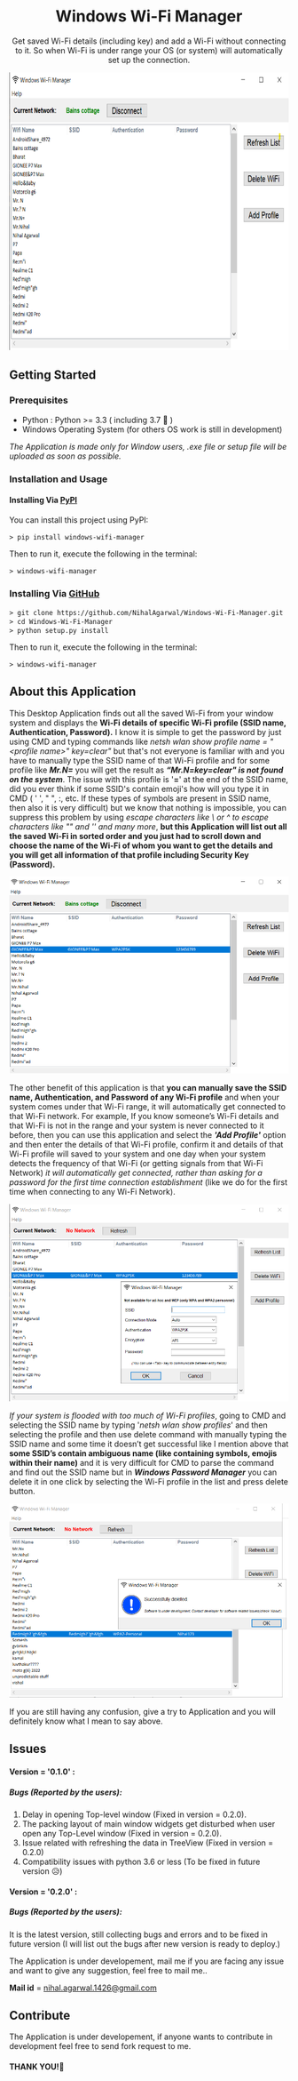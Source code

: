 <h1 align="center">Windows Wi-Fi Manager</h1>
<p align="center">Get saved Wi-Fi details (including key) and add a Wi-Fi without connecting to it. So when Wi-Fi is under range your OS (or system) will automatically set up the connection.</p>

<p align="center">
   <img src="https://raw.githubusercontent.com/NihalAgarwal/Windows-Wi-Fi-Manager/master/images/image1.png" width='650' height='500'>
</p>

## Getting Started

### Prerequisites
 - Python : Python >= 3.3 ( including 3.7 🎉 )
 - Windows Operating System (for others OS work is still in development)

*The Application is made only for Window users, .exe file or setup file will be uploaded as soon as possible.*

### Installation and Usage
#### Installing Via [PyPI](https://pypi.org/project/windows-wifi-manager/)
You can install this project using PyPI:
```
> pip install windows-wifi-manager
```
Then to run it, execute the following in the terminal:
```
> windows-wifi-manager
```

### Installing Via [GitHub](https://github.com/NihalAgarwal/Windows-Wi-Fi-Manager)
```
> git clone https://github.com/NihalAgarwal/Windows-Wi-Fi-Manager.git
> cd Windows-Wi-Fi-Manager
> python setup.py install
```
Then to run it, execute the following in the terminal:
```
> windows-wifi-manager
```


## About this Application

This Desktop Application finds out all the saved Wi-Fi from your window system and displays the **Wi-Fi details of specific Wi-Fi profile (SSID name, Authentication, Password).** I know it is simple to get the password by just using CMD and typing commands like *netsh wlan show profile name = "\<profile name>" key=clear"* but that's not everyone is familiar with and you have to manually type the SSID name of that Wi-Fi profile and for some profile like _**Mr.N=**_ you will get the result as _**“Mr.N=key=clear" is not found on the system**_. The issue with this profile is '__=__' at the end of the SSID name, did you ever think if some SSID's contain emoji's how will you type it in CMD ( ' ', " ", :, etc. If these types of symbols are present in SSID name, then also it is very difficult) but we know that nothing is impossible, you can suppress this problem by using _escape characters like \\ or ^ to escape characters like "" and '' and many more_, **but this Application will list out all the saved Wi-Fi in sorted order and you just had to scroll down and choose the name of the Wi-Fi of whom you want to get the details and you will get all information of that profile including Security Key (Password).**

![Wi-Fi detail of slected profile](https://raw.githubusercontent.com/NihalAgarwal/Windows-Wi-Fi-Manager/master/images/image2.png)

The other benefit of this application is that **you can manually save the SSID name, Authentication, and Password of any Wi-Fi profile** and when your system comes under that Wi-Fi range, it will automatically get connected to that Wi-Fi network. For example, If you know someone’s Wi-Fi details and that Wi-Fi is not in the range and your system is never connected to it before, then you can use this application and select the **_'Add Profile'_** option and then enter the details of that Wi-Fi profile, confirm it and details of that Wi-Fi profile will saved to your system and one day when your system detects the frequency of that Wi-Fi (or getting signals from that Wi-Fi Network) _it will automatically get connected, rather than asking for a password for the first time connection establishment_ (like we do for the first time when connecting to any Wi-Fi Network).

![Adding Wi-Fi profile](https://raw.githubusercontent.com/NihalAgarwal/Windows-Wi-Fi-Manager/master/images/image3.png)

*If your system is flooded with too much of Wi-Fi profiles*, going to CMD and selecting the SSID name by typing '_netsh wlan show profiles_' and then selecting the profile and then use delete command with manually typing the SSID name and some time it doesn’t get successful like I mention above that **some SSID’s contain ambiguous name (like containing symbols, emojis within their name)** and it is very difficult for CMD to parse the command and find out the SSID name but in **_Windows Password Manager_** you can delete it in one click by selecting the Wi-Fi profile in the list and press delete button.

![Successfully deleted a profile](https://raw.githubusercontent.com/NihalAgarwal/Windows-Wi-Fi-Manager/master/images/image4.png)

<p>If you are still having any confusion, give a try to Application and you will definitely know what I mean to say above.</p>

## Issues

#### Version = '0.1.0' :
##### Bugs (Reported by the users):
1. Delay in opening Top-level window (Fixed in version = 0.2.0).
2. The packing layout of main window widgets get disturbed when user open any Top-Level window (Fixed in version = 0.2.0).
3. Issue related with refreshing the data in TreeView (Fixed in version = 0.2.0)
4. Compatibility issues with python 3.6 or less (To be fixed in future version 😥)

#### Version = '0.2.0' :
##### Bugs (Reported by the users):
It is the latest version, still collecting bugs and errors and to be fixed in future version (I will list out the bugs
after new version is ready to deploy.)


<p>The Application is under developement, mail me if you are facing any issue and want to give any suggestion, feel free to mail me..</p>

**Mail id** = nihal.agarwal.1426@gmail.com

## Contribute
<p> The Application is under developement, if anyone wants to contribute in development feel free to send fork request to me.

#### THANK YOU!🙂
